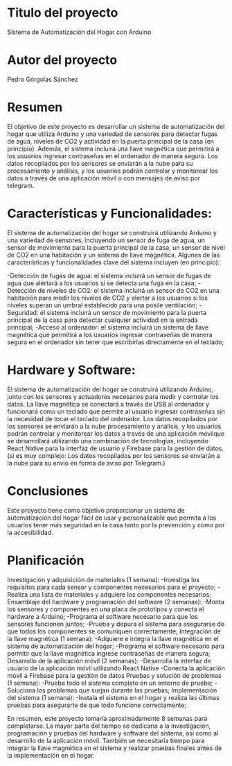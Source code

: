 # Titulo del proyecto

  Sistema de Automatización del Hogar con Arduino
  
# Autor del proyecto

  Pedro Górgolas Sánchez
  
# Resumen

  El objetivo de este proyecto es desarrollar un sistema de automatización del hogar que utiliza Arduino y una variedad de sensores para detectar fugas de agua, 
  niveles de CO2 y actividad en la puerta principal de la casa (en principio). 
  Además, el sistema incluirá una llave magnética que permitirá a los usuarios ingresar contraseñas en el ordenador de manera segura. 
  Los datos recopilados por los sensores se enviarán a la nube para su procesamiento y análisis, y los usuarios podrán controlar y monitorear 
  los datos a través de una aplicación móvil o con mensajes de aviso por telegram.
  
# Características y Funcionalidades:

El sistema de automatización del hogar se construirá utilizando Arduino y una variedad de sensores, incluyendo un sensor de fuga de agua, 
un sensor de movimiento para la puerta principal de la casa, un sensor de nivel de CO2 en una habitación y un sistema de llave magnética. 
Algunas de las características y funcionalidades clave del sistema incluyen (en principio):

-Detección de fugas de agua: el sistema incluirá un sensor de fugas de agua que alertará a los usuarios si se detecta una fuga en la casa;
-Detección de niveles de CO2: el sistema incluirá un sensor de CO2 en una habitación para medir los niveles de CO2 y alertar a los usuarios 
si los niveles superan un umbral establecido para una posile ventilación;
-Seguridad: el sistema incluirá un sensor de movimiento para la puerta principal de la casa para detectar cualquier actividad en la entrada principal;
-Acceso al ordenador: el sistema incluirá un sistema de llave magnética que permitirá a los usuarios ingresar contraseñas de manera segura en el ordenador 
sin tener que escribirlas directamente en el teclado;

# Hardware y Software:

El sistema de automatización del hogar se construirá utilizando Arduino, junto con los sensores y actuadores necesarios para medir y controlar los datos. 
La llave magnética se conectará a través de USB al ordenador y funcionará como un teclado que permite al usuario ingresar contraseñas sin la necesidad de 
tocar el teclado del ordenador. 
Los datos recopilados por los sensores se enviarán a la nube procesamiento y análisis, y los usuarios podrán controlar y monitorear los datos 
a través de una aplicación móvilque se desarrollará utilizando una combinación de tecnologías, incluyendo React Native para la interfaz de usuario y 
Firebase para la gestión de datos. (si es muy complejo: Los datos recopilados por los sensores se enviarán a la nube para su envio en forma de aviso por Telegram.)

# Conclusiones

Este proyecto tiene como objetivo proporcionar un sistema de automatización del hogar fácil de usar y personalizable que permita a los usuarios tener más seguridad
en la casa tanto por la prevención y como por la accesibilidad.

# Planificación

Investigación y adquisición de materiales (1 semana):
-Investiga los requisitos para cada sensor y componentes necesarios para el proyecto;
-Realiza una lista de materiales y adquiere los componentes necesarios;
Ensamblaje del hardware y programación del software (2 semanas):
-Monta los sensores y componentes en una placa de prototipos y conecta el hardware a Arduino;
-Programa el software necesario para que los sensores funcionen juntos;
-Prueba y depura el sistema para asegurarse de que todos los componentes se comuniquen correctamente;
Integración de la llave magnética (1 semana):
-Adquiere e integra la llave magnética en el sistema de automatización del hogar;
-Programa el software necesario para permitir que la llave magnética ingrese contraseñas de manera segura;
Desarrollo de la aplicación móvil (2 semanas):
-Desarrolla la interfaz de usuario de la aplicación móvil utilizando React Native
-Conecta la aplicación móvil a Firebase para la gestión de datos
Pruebas y solución de problemas (1 semana):
-Prueba todo el sistema completo en un entorno de prueba;
-Soluciona los problemas que surjan durante las pruebas;
Implementación del sistema (1 semana):
-Instala el sistema en el hogar y realiza las últimas pruebas para asegurarte de que todo funcione correctamente;

En resumen, este proyecto tomaría aproximadamente 8 semanas para completarse. La mayor parte del tiempo se dedicaría a la investigación, programación y 
pruebas del hardware y software del sistema, así como al desarrollo de la aplicación móvil. También se necesitaría tiempo para integrar la llave 
magnética en el sistema y realizar pruebas finales antes de la implementación en el hogar.
